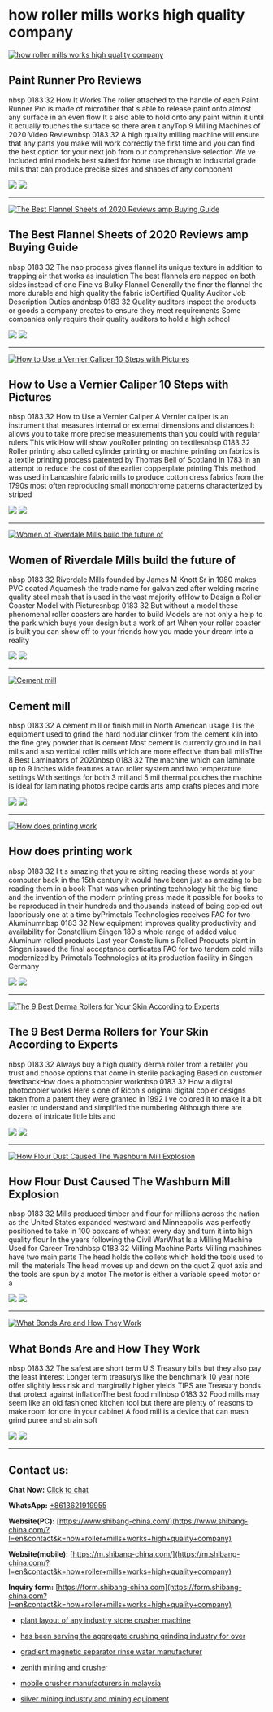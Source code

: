 # how roller mills works high quality company

<a href="https://swt.shibang-china.com/?l=en&img&k=how+roller+mills+works+high+quality+company" target="_blank">![how roller mills works high quality company](http://static.shibang-china.com/all-800x300/1358.jpg)</a>

## Paint Runner Pro Reviews
nbsp 0183 32 How It Works The roller attached to the handle of each Paint Runner Pro is made of microfiber that s able to release paint onto almost any surface in an even flow It s also able to hold onto any paint within it until it actually touches the surface so there aren t anyTop 9 Milling Machines of 2020 Video Reviewnbsp 0183 32 A high quality milling machine will ensure that any parts you make will work correctly the first time and you can find the best option for your next job from our comprehensive selection We ve included mini models best suited for home use through to industrial grade mills that can produce precise sizes and shapes of any component


<a href="https://whatsapp.shibangsoft.com/WhatsApp.php" target="_blank" title="WhatsApp">![](http://static.shibang-china.com/icon/whatsapp.png)</a> <a href="https://swt.shibang-china.com/?l=en&icon&k=how+roller+mills+works+high+quality+company" target="_blank">![](http://static.shibang-china.com/icon/chat-en.png)</a>

---

<a href="https://swt.shibang-china.com/?l=en&img&k=how+roller+mills+works+high+quality+company" target="_blank">![The Best Flannel Sheets of 2020 Reviews amp Buying Guide](http://static.shibang-china.com/all-800x300/1179.jpg)</a>

## The Best Flannel Sheets of 2020 Reviews amp Buying Guide
nbsp 0183 32 The nap process gives flannel its unique texture in addition to trapping air that works as insulation The best flannels are napped on both sides instead of one Fine vs Bulky Flannel Generally the finer the flannel the more durable and high quality the fabric isCertified Quality Auditor Job Description Duties andnbsp 0183 32 Quality auditors inspect the products or goods a company creates to ensure they meet requirements Some companies only require their quality auditors to hold a high school


<a href="https://whatsapp.shibangsoft.com/WhatsApp.php" target="_blank" title="WhatsApp">![](http://static.shibang-china.com/icon/whatsapp.png)</a> <a href="https://swt.shibang-china.com/?l=en&icon&k=how+roller+mills+works+high+quality+company" target="_blank">![](http://static.shibang-china.com/icon/chat-en.png)</a>

---

<a href="https://swt.shibang-china.com/?l=en&img&k=how+roller+mills+works+high+quality+company" target="_blank">![How to Use a Vernier Caliper 10 Steps with Pictures](http://static.shibang-china.com/all-800x300/32.jpg)</a>

## How to Use a Vernier Caliper 10 Steps with Pictures
nbsp 0183 32 How to Use a Vernier Caliper A Vernier caliper is an instrument that measures internal or external dimensions and distances It allows you to take more precise measurements than you could with regular rulers This wikiHow will show youRoller printing on textilesnbsp 0183 32 Roller printing also called cylinder printing or machine printing on fabrics is a textile printing process patented by Thomas Bell of Scotland in 1783 in an attempt to reduce the cost of the earlier copperplate printing This method was used in Lancashire fabric mills to produce cotton dress fabrics from the 1790s most often reproducing small monochrome patterns characterized by striped


<a href="https://whatsapp.shibangsoft.com/WhatsApp.php" target="_blank" title="WhatsApp">![](http://static.shibang-china.com/icon/whatsapp.png)</a> <a href="https://swt.shibang-china.com/?l=en&icon&k=how+roller+mills+works+high+quality+company" target="_blank">![](http://static.shibang-china.com/icon/chat-en.png)</a>

---

<a href="https://swt.shibang-china.com/?l=en&img&k=how+roller+mills+works+high+quality+company" target="_blank">![Women of Riverdale Mills build the future of](http://static.shibang-china.com/all-800x300/488.jpg)</a>

## Women of Riverdale Mills build the future of
nbsp 0183 32 Riverdale Mills founded by James M Knott Sr in 1980 makes PVC coated Aquamesh the trade name for galvanized after welding marine quality steel mesh that is used in the vast majority ofHow to Design a Roller Coaster Model with Picturesnbsp 0183 32 But without a model these phenomenal roller coasters are harder to build Models are not only a help to the park which buys your design but a work of art When your roller coaster is built you can show off to your friends how you made your dream into a reality


<a href="https://whatsapp.shibangsoft.com/WhatsApp.php" target="_blank" title="WhatsApp">![](http://static.shibang-china.com/icon/whatsapp.png)</a> <a href="https://swt.shibang-china.com/?l=en&icon&k=how+roller+mills+works+high+quality+company" target="_blank">![](http://static.shibang-china.com/icon/chat-en.png)</a>

---

<a href="https://swt.shibang-china.com/?l=en&img&k=how+roller+mills+works+high+quality+company" target="_blank">![Cement mill](http://static.shibang-china.com/all-800x300/58.jpg)</a>

## Cement mill
nbsp 0183 32 A cement mill or finish mill in North American usage 1 is the equipment used to grind the hard nodular clinker from the cement kiln into the fine grey powder that is cement Most cement is currently ground in ball mills and also vertical roller mills which are more effective than ball millsThe 8 Best Laminators of 2020nbsp 0183 32 The machine which can laminate up to 9 inches wide features a two roller system and two temperature settings With settings for both 3 mil and 5 mil thermal pouches the machine is ideal for laminating photos recipe cards arts amp crafts pieces and more


<a href="https://whatsapp.shibangsoft.com/WhatsApp.php" target="_blank" title="WhatsApp">![](http://static.shibang-china.com/icon/whatsapp.png)</a> <a href="https://swt.shibang-china.com/?l=en&icon&k=how+roller+mills+works+high+quality+company" target="_blank">![](http://static.shibang-china.com/icon/chat-en.png)</a>

---

<a href="https://swt.shibang-china.com/?l=en&img&k=how+roller+mills+works+high+quality+company" target="_blank">![How does printing work](http://static.shibang-china.com/all-800x300/104.jpg)</a>

## How does printing work
nbsp 0183 32 I t s amazing that you re sitting reading these words at your computer back in the 15th century it would have been just as amazing to be reading them in a book That was when printing technology hit the big time and the invention of the modern printing press made it possible for books to be reproduced in their hundreds and thousands instead of being copied out laboriously one at a time byPrimetals Technologies receives FAC for two Aluminumnbsp 0183 32 New equipment improves quality productivity and availability for Constellium Singen 180 s whole range of added value Aluminum rolled products Last year Constellium s Rolled Products plant in Singen issued the final acceptance certicates FAC for two tandem cold mills modernized by Primetals Technologies at its production facility in Singen Germany


<a href="https://whatsapp.shibangsoft.com/WhatsApp.php" target="_blank" title="WhatsApp">![](http://static.shibang-china.com/icon/whatsapp.png)</a> <a href="https://swt.shibang-china.com/?l=en&icon&k=how+roller+mills+works+high+quality+company" target="_blank">![](http://static.shibang-china.com/icon/chat-en.png)</a>

---

<a href="https://swt.shibang-china.com/?l=en&img&k=how+roller+mills+works+high+quality+company" target="_blank">![The 9 Best Derma Rollers for Your Skin According to Experts](http://static.shibang-china.com/all-800x300/584.jpg)</a>

## The 9 Best Derma Rollers for Your Skin According to Experts
nbsp 0183 32 Always buy a high quality derma roller from a retailer you trust and choose options that come in sterile packaging Based on customer feedbackHow does a photocopier worknbsp 0183 32 How a digital photocopier works Here s one of Ricoh s original digital copier designs taken from a patent they were granted in 1992 I ve colored it to make it a bit easier to understand and simplified the numbering Although there are dozens of intricate little bits and


<a href="https://whatsapp.shibangsoft.com/WhatsApp.php" target="_blank" title="WhatsApp">![](http://static.shibang-china.com/icon/whatsapp.png)</a> <a href="https://swt.shibang-china.com/?l=en&icon&k=how+roller+mills+works+high+quality+company" target="_blank">![](http://static.shibang-china.com/icon/chat-en.png)</a>

---

<a href="https://swt.shibang-china.com/?l=en&img&k=how+roller+mills+works+high+quality+company" target="_blank">![How Flour Dust Caused The Washburn Mill Explosion](http://static.shibang-china.com/all-800x300/1403.jpg)</a>

## How Flour Dust Caused The Washburn Mill Explosion
nbsp 0183 32 Mills produced timber and flour for millions across the nation as the United States expanded westward and Minneapolis was perfectly positioned to take in 100 boxcars of wheat every day and turn it into high quality flour In the years following the Civil WarWhat Is a Milling Machine Used for Career Trendnbsp 0183 32 Milling Machine Parts Milling machines have two main parts The head holds the collets which hold the tools used to mill the materials The head moves up and down on the quot Z quot axis and the tools are spun by a motor The motor is either a variable speed motor or a


<a href="https://whatsapp.shibangsoft.com/WhatsApp.php" target="_blank" title="WhatsApp">![](http://static.shibang-china.com/icon/whatsapp.png)</a> <a href="https://swt.shibang-china.com/?l=en&icon&k=how+roller+mills+works+high+quality+company" target="_blank">![](http://static.shibang-china.com/icon/chat-en.png)</a>

---

<a href="https://swt.shibang-china.com/?l=en&img&k=how+roller+mills+works+high+quality+company" target="_blank">![What Bonds Are and How They Work](http://static.shibang-china.com/all-800x300/251.jpg)</a>

## What Bonds Are and How They Work
nbsp 0183 32 The safest are short term U S Treasury bills but they also pay the least interest Longer term treasurys like the benchmark 10 year note offer slightly less risk and marginally higher yields TIPS are Treasury bonds that protect against inflationThe best food millnbsp 0183 32 Food mills may seem like an old fashioned kitchen tool but there are plenty of reasons to make room for one in your cabinet A food mill is a device that can mash grind puree and strain soft


<a href="https://whatsapp.shibangsoft.com/WhatsApp.php" target="_blank" title="WhatsApp">![](http://static.shibang-china.com/icon/whatsapp.png)</a> <a href="https://swt.shibang-china.com/?l=en&icon&k=how+roller+mills+works+high+quality+company" target="_blank">![](http://static.shibang-china.com/icon/chat-en.png)</a>

---
## Contact us:

**Chat Now:** [Click to chat](https://swt.shibang-china.com?l=en&contact&k=how+roller+mills+works+high+quality+company)

**WhatsApp:**  [+8613621919955](https://whatsapp.shibangsoft.com/WhatsApp.php)

**Website(PC):** [https://www.shibang-china.com/](https://www.shibang-china.com/?l=en&contact&k=how+roller+mills+works+high+quality+company)

**Website(mobile):** [https://m.shibang-china.com/](https://m.shibang-china.com/?l=en&contact&k=how+roller+mills+works+high+quality+company)

**Inquiry form:** [https://form.shibang-china.com](https://form.shibang-china.com?l=en&contact&k=how+roller+mills+works+high+quality+company)

* [plant layout of any industry stone crusher machine](../170/plant%20layout%20of%20any%20industry%20stone%20crusher%20machine.md)

* [has been serving the aggregate crushing grinding industry for over](../163/has%20been%20serving%20the%20aggregate%20crushing%20grinding%20industry%20for%20over.md)

* [gradient magnetic separator rinse water manufacturer](../165/gradient%20magnetic%20separator%20rinse%20water%20manufacturer.md)

* [zenith mining and crusher](../169/zenith%20mining%20and%20crusher.md)

* [mobile crusher manufacturers in malaysia](../167/mobile%20crusher%20manufacturers%20in%20malaysia.md)

* [silver mining industry and mining equipment](../163/silver%20mining%20industry%20and%20mining%20equipment.md)